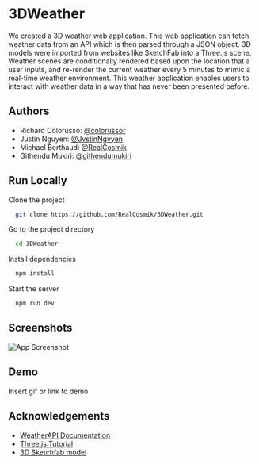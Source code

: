 
# 3DWeather

We created a 3D weather web application. This web application can fetch weather data from an API which is then parsed through a JSON object. 3D models were imported from websites like SketchFab into a Three.js scene. Weather scenes are conditionally rendered based upon the location that a user inputs, and re-render the current weather every 5 minutes to mimic a real-time weather environment. This weather application enables users to interact with weather data in a way that has never been presented before.



## Authors

- Richard Colorusso: [@colorussor](https://github.com/colorussor)
- Justin Nguyen: [@JvstinNgvyen](https://github.com/JvstinNgvyen)
- Michael Berthaud: [@RealCosmik](https://github.com/RealCosmik)
- Githendu Mukiri: [@githendumukiri](https://github.com/githendumukiri) 
## Run Locally

Clone the project

```bash
  git clone https://github.com/RealCosmik/3DWeather.git
```

Go to the project directory

```bash
  cd 3DWeather
```

Install dependencies

```bash
  npm install
```

Start the server

```bash
  npm run dev
```


## Screenshots

![App Screenshot](https://via.placeholder.com/468x300?text=App+Screenshot+Here)


## Demo

Insert gif or link to demo


## Acknowledgements

 - [WeatherAPI Documentation](https://www.weatherapi.com/docs/)
 - [Three.js Tutorial](https://www.threejs-journey.com/)
 - [3D Sketchfab model](https://sketchfab.com/)

